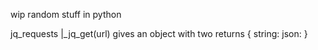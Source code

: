 wip random stuff in python


jq_requests
|_jq_get(url) gives an object with two returns
{
    string: <response in string>
    json: <response in JSON>
}
